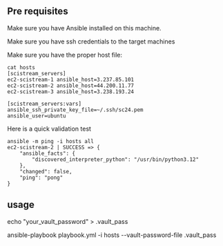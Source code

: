 ## Pre requisites

Make sure you have Ansible installed on this machine.

Make sure you have ssh credentials to the target machines

Make sure you have the proper host file:

```
cat hosts
[scistream_servers]
ec2-scistream-1 ansible_host=3.237.85.101
ec2-scistream-2 ansible_host=44.200.11.77
ec2-scistream-3 ansible_host=3.238.193.24

[scistream_servers:vars]
ansible_ssh_private_key_file=~/.ssh/sc24.pem
ansible_user=ubuntu
```

Here is a quick validation test

```
ansible -m ping -i hosts all
ec2-scistream-2 | SUCCESS => {
    "ansible_facts": {
        "discovered_interpreter_python": "/usr/bin/python3.12"
    },
    "changed": false,
    "ping": "pong"
}
```
## usage

echo "your_vault_password" > .vault_pass

ansible-playbook playbook.yml -i hosts --vault-password-file .vault_pass 
